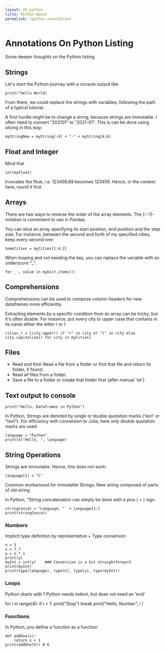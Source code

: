 ```yaml
---
layout: 20_python
title: Python About
permalink: /python_annotations
---
```


# Annotations On Python Listing

Some deeper thoughts on the Python listing.

## Strings

Let's start the Python journey with a console output like

>
    print("Hello World)

From there, we could replace the strings with variables, following the path of a typical tutorial.

A first hurdle might be to change a string, because strings are immutable.
I often need to convert "202101" to "2021-01". This is can be done using slicing in this way:

>
    myStringNew = myString[:4] + "-" + myString[4:6]


## Float and Integer

Mind that 

>
    int(myFloat)
truncates the float, i.e. 123456,89 becomes 123456. Hence, in the context here, round it first.

## Arrays

There are two ways to reverse the order of the array elements. The [::-1]-notation is convenient to use in Pandas.

You can slice an array specifying its start position, end position and the step size. 
For instance, between the second and forth of my specified cities, keep every second one:
>
    SomeCities = myCities[1:4:2]

When looping and not needing the key, you can replace the variable with an underscore "_".
>
    for _ , value in myDict.items():

## Comprehensions

Comprehensions can be used to compose column headers for new dataframes more efficiently.

Extracting elements by a specific condition from an array can be tricky, but it's often doable.
For instance, put every city to upper case that contains in its name either the letter r or l:

>
    cities_r = [city.upper() if "r" in city or "l" in city else city.capitalize() for city in myCities]


## Files

- Read and find: Read a file from a folder or find that file and return its folder, if found.
- Read all files from a folder.
- Save a file to a folder or create that folder first (after manual 'ok')



## Text output to console
>
    print("Hello, Dataframes in Python")

In Python, Strings are denoted by single or double quotation marks ('text' or "text").
For efficiency with conversion to Julia, here only double quotation marks are used.

>
    language = "Python"
    println("Hello, ", language)


## String Operations

Strings are immutable. Hence, this does not work: 
>
    language[1] = "C"

Common  workaround for immutable Strings: New string composed of parts of old string

In Python, "String concatenation can simply be done with a plus ( + ) sign. 

>
    stringConcat = "Language: "  + language[1:]
    print(stringConcat)


### Numbers

Implicit type definition by representative + Type conversion

>
    n = 5
    x = 7.7
    y = n * x
    print(y)
    myInt = int(y)    ### Conversion is a bit straightforward
    print(myInt)
    print(type(language), type(n), type(y), type(myInt))


### Loops

Python starts with 1
Python needs indent, but does not need an 'end'

>
for i in range(4):
    if i > 1:
        print("Stop")
        break
    print("Hello, Number", i )

### Functions

In Python, you define a function as a function

>
    def addOne(x):
        return x + 1
    print(addOne(5)) # 6

